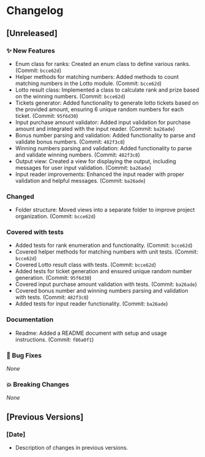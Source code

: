 # Changelog

## [Unreleased]

### ✨ New Features
- Enum class for ranks: Created an enum class to define various ranks. (Commit: `bcce62d`)
- Helper methods for matching numbers: Added methods to count matching numbers in the Lotto module. (Commit: `bcce62d`)
- Lotto result class: Implemented a class to calculate rank and prize based on the winning numbers. (Commit: `bcce62d`)
- Tickets generator: Added functionality to generate lotto tickets based on the provided amount, ensuring 6 unique random numbers for each ticket. (Commit: `95f6d30`)
- Input purchase amount validator: Added input validation for purchase amount and integrated with the input reader. (Commit: `ba26ade`)
- Bonus number parsing and validation: Added functionality to parse and validate bonus numbers. (Commit: `482f3c8`)
- Winning numbers parsing and validation: Added functionality to parse and validate winning numbers. (Commit: `482f3c8`)
- Output view: Created a view for displaying the output, including messages for user input validation. (Commit: `ba26ade`)
- Input reader improvements: Enhanced the input reader with proper validation and helpful messages. (Commit: `ba26ade`)

### Changed
- Folder structure: Moved views into a separate folder to improve project organization. (Commit: `bcce62d`)

### Covered with tests
- Added tests for rank enumeration and functionality. (Commit: `bcce62d`)
- Covered helper methods for matching numbers with unit tests. (Commit: `bcce62d`)
- Covered Lotto result class with tests. (Commit: `bcce62d`)
- Added tests for ticket generation and ensured unique random number generation. (Commit: `95f6d30`)
- Covered input purchase amount validation with tests. (Commit: `ba26ade`)
- Covered bonus number and winning numbers parsing and validation with tests. (Commit: `482f3c8`)
- Added tests for input reader functionality. (Commit: `ba26ade`)

### Documentation
- Readme: Added a README document with setup and usage instructions. (Commit: `f86a0f1`)

### 🐛 Bug Fixes

_None_

### 💥 Breaking Changes

_None_

## [Previous Versions]

### [Date]
- Description of changes in previous versions.

